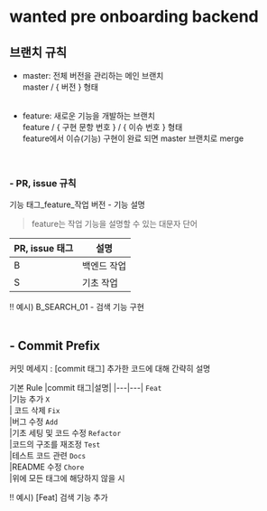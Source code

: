 # wanted pre onboarding backend



## 브랜치 규칙
- master: 전체 버전을 관리하는 메인 브랜치 <br/>
  master / { 버전 } 형태 <br/> <br/>
  
- feature: 새로운 기능을 개발하는 브랜치 <br/>
  feature / { 구현 문항 번호 } / { 이슈 번호 } 형태  <br/>
  feature에서 이슈(기능) 구현이 완료 되면 master 브랜치로 merge <br/> <br/> <br/>




### - PR, issue 규칙

기능 태그_feature_작업 버전 - 기능 설명
> feature는 작업 기능을 설명할 수 있는 대문자 단어

| PR, issue 태그 | 설명 |
|--------|------|
| B | 백엔드 작업 |
| S | 기초 작업 |


‼️ 예시) B_SEARCH_01 - 검색 기능 구현
</br> </br>
## - Commit Prefix
커밋 메세지 : [commit 태그] 추가한 코드에 대해 간략히 설명

기본 Rule
|commit 태그|설명|
|---|---|
`Feat`<br>|기능 추가
`X`<br>| 코드 삭제
`Fix`<br>|버그 수정
`Add`<br>|기초 세팅 및 코드 수정
`Refactor`<br> |코드의 구조를 재조정
`Test`<br>|테스트 코드 관련
`Docs`<br>|README 수정
`Chore`<br>|위에 모든 태그에 해당하지 않을 시


‼️ 예시) [Feat] 검색 기능 추가
